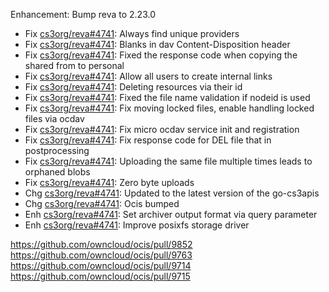 Enhancement: Bump reva to 2.23.0

*   Fix [cs3org/reva#4741](https://github.com/cs3org/reva/pull/4741): Always find unique providers
*   Fix [cs3org/reva#4741](https://github.com/cs3org/reva/pull/4762): Blanks in dav Content-Disposition header
*   Fix [cs3org/reva#4741](https://github.com/cs3org/reva/pull/4775): Fixed the response code when copying the shared from to personal
*   Fix [cs3org/reva#4741](https://github.com/cs3org/reva/pull/4633): Allow all users to create internal links
*   Fix [cs3org/reva#4741](https://github.com/cs3org/reva/pull/4771): Deleting resources via their id
*   Fix [cs3org/reva#4741](https://github.com/cs3org/reva/pull/4768): Fixed the file name validation if nodeid is used
*   Fix [cs3org/reva#4741](https://github.com/cs3org/reva/pull/4758): Fix moving locked files, enable handling locked files via ocdav
*   Fix [cs3org/reva#4741](https://github.com/cs3org/reva/pull/4774): Fix micro ocdav service init and registration
*   Fix [cs3org/reva#4741](https://github.com/cs3org/reva/pull/4776): Fix response code for DEL file that in postprocessing
*   Fix [cs3org/reva#4741](https://github.com/cs3org/reva/pull/4746): Uploading the same file multiple times leads to orphaned blobs
*   Fix [cs3org/reva#4741](https://github.com/cs3org/reva/pull/4778): Zero byte uploads
*   Chg [cs3org/reva#4741](https://github.com/cs3org/reva/pull/4759): Updated to the latest version of the go-cs3apis
*   Chg [cs3org/reva#4741](https://github.com/cs3org/reva/pull/4773): Ocis bumped
*   Enh [cs3org/reva#4741](https://github.com/cs3org/reva/pull/4766): Set archiver output format via query parameter
*   Enh [cs3org/reva#4741](https://github.com/cs3org/reva/pull/4763): Improve posixfs storage driver

https://github.com/owncloud/ocis/pull/9852
https://github.com/owncloud/ocis/pull/9763
https://github.com/owncloud/ocis/pull/9714
https://github.com/owncloud/ocis/pull/9715

